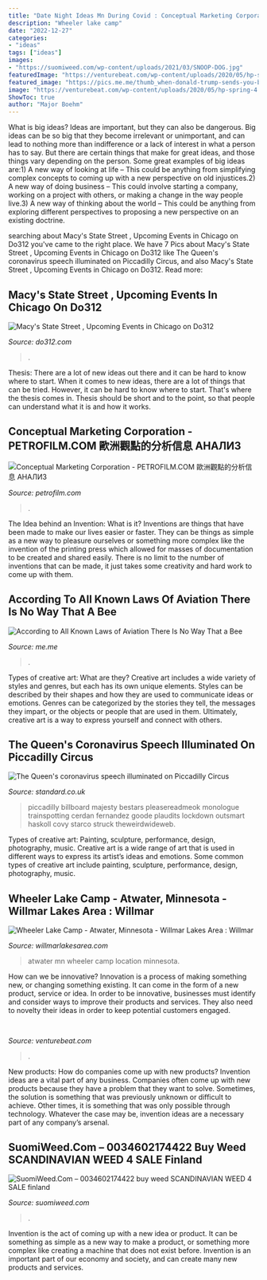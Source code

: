 ```yaml
---
title: "Date Night Ideas Mn During Covid : Conceptual Marketing Corporation"
description: "Wheeler lake camp"
date: "2022-12-27"
categories:
- "ideas"
tags: ["ideas"]
images:
- "https://suomiweed.com/wp-content/uploads/2021/03/SNOOP-DOG.jpg"
featuredImage: "https://venturebeat.com/wp-content/uploads/2020/05/hp-spring-4.jpg"
featured_image: "https://pics.me.me/thumb_when-donald-trump-sends-you-back-to-the-wrong-country-13046250.png"
image: "https://venturebeat.com/wp-content/uploads/2020/05/hp-spring-4.jpg"
ShowToc: true
author: "Major Boehm"
---
```



What is big ideas?
Ideas are important, but they can also be dangerous. Big ideas can be so big that they become irrelevant or unimportant, and can lead to nothing more than indifference or a lack of interest in what a person has to say. But there are certain things that make for great ideas, and those things vary depending on the person. Some great examples of big ideas are:1) A new way of looking at life – This could be anything from simplifying complex concepts to coming up with a new perspective on old injustices.2) A new way of doing business – This could involve starting a company, working on a project with others, or making a change in the way people live.3) A new way of thinking about the world – This could be anything from exploring different perspectives to proposing a new perspective on an existing doctrine.

	

		
searching about Macy&#039;s State Street , Upcoming Events in Chicago on Do312 you've came to the right place. We have 7 Pics about Macy&#039;s State Street , Upcoming Events in Chicago on Do312 like The Queen&#039;s coronavirus speech illuminated on Piccadilly Circus,  and also Macy&#039;s State Street , Upcoming Events in Chicago on Do312. Read more:
		
    
## Macy&#039;s State Street , Upcoming Events In Chicago On Do312

<img loading=lazy src="https://cloudinary-assets.dostuffmedia.com/res/dostuff-media/image/upload/venue-180851/1517505074.jpg" onerror="this.onerror=null;this.src='https://tse1.mm.bing.net/th?id=OIP.JQEaG8oYUy-OrMZXrQcWbAHaEN&amp;pid=15.1';" alt="Macy&#039;s State Street , Upcoming Events in Chicago on Do312">

_Source: do312.com_

>. 

	

Thesis: There are a lot of new ideas out there and it can be hard to know where to start.
When it comes to new ideas, there are a lot of things that can be tried. However, it can be hard to know where to start. That's where the thesis comes in. Thesis should be short and to the point, so that people can understand what it is and how it works.

    
## Conceptual Marketing Corporation - PETROFILM.COM ﻿歐洲觀點的分析信息 АНАЛИЗ

<img loading=lazy src="https://petrofilm.com/yahoo_site_admin/assets/images/_norway_vaernes_pp_2016_C.10483337_std.jpg" onerror="this.onerror=null;this.src='https://tse3.mm.bing.net/th?id=OIP.OS51lgc6zPEm39tixUDXDAHaD7&amp;pid=15.1';" alt="Conceptual Marketing Corporation - PETROFILM.COM ﻿歐洲觀點的分析信息 АНАЛИЗ">

_Source: petrofilm.com_

>. 

	

The Idea behind an Invention: What is it?
Inventions are things that have been made to make our lives easier or faster. They can be things as simple as a new way to pleasure ourselves or something more complex like the invention of the printing press which allowed for masses of documentation to be created and shared easily. There is no limit to the number of inventions that can be made, it just takes some creativity and hard work to come up with them.

    
## According To All Known Laws Of Aviation There Is No Way That A Bee

<img loading=lazy src="https://pics.me.me/thumb_when-donald-trump-sends-you-back-to-the-wrong-country-13046250.png" onerror="this.onerror=null;this.src='https://tse3.mm.bing.net/th?id=OIP.ZZFPj-DsaRUvBZf7umfWUAAAAA&amp;pid=15.1';" alt="According to All Known Laws of Aviation There Is No Way That a Bee">

_Source: me.me_

>. 

	

Types of creative art: What are they?
Creative art includes a wide variety of styles and genres, but each has its own unique elements. Styles can be described by their shapes and how they are used to communicate ideas or emotions. Genres can be categorized by the stories they tell, the messages they impart, or the objects or people that are used in them. Ultimately, creative art is a way to express yourself and connect with others.

    
## The Queen&#039;s Coronavirus Speech Illuminated On Piccadilly Circus

<img loading=lazy src="https://static.standard.co.uk/s3fs-public/thumbnails/image/2020/04/08/11/QueenPiccadillyCircus0804.jpg" onerror="this.onerror=null;this.src='https://tse3.mm.bing.net/th?id=OIP._ndXioQ5XvSEgN95Hg2AfAHaE8&amp;pid=15.1';" alt="The Queen&#039;s coronavirus speech illuminated on Piccadilly Circus">

_Source: standard.co.uk_

>piccadilly billboard majesty bestars pleasereadmeok monologue trainspotting cerdan fernandez goode plaudits lockdown outsmart haskoll covy starco struck theweirdwideweb. 

	

Types of creative art: Painting, sculpture, performance, design, photography, music.
Creative art is a wide range of art that is used in different ways to express its artist’s ideas and emotions. Some common types of creative art include painting, sculpture, performance, design, photography, music.

    
## Wheeler Lake Camp - Atwater, Minnesota - Willmar Lakes Area : Willmar

<img loading=lazy src="https://www.willmarlakesarea.com/wp-content/uploads/2015/08/550-x-550-Copy-21.png" onerror="this.onerror=null;this.src='https://tse3.mm.bing.net/th?id=OIP.SsUxRWSVqYT_4ogignikBAHaHa&amp;pid=15.1';" alt="Wheeler Lake Camp - Atwater, Minnesota - Willmar Lakes Area : Willmar">

_Source: willmarlakesarea.com_

>atwater mn wheeler camp location minnesota. 

	

How can we be innovative?
Innovation is a process of making something new, or changing something existing. It can come in the form of a new product, service or idea. In order to be innovative, businesses must identify and consider ways to improve their products and services. They also need to novelty their ideas in order to keep potential customers engaged.

    
## 

<img loading=lazy src="https://venturebeat.com/wp-content/uploads/2020/05/hp-spring-4.jpg" onerror="this.onerror=null;this.src='https://tse1.mm.bing.net/th?id=OIP.5Eh6tApXNensZpKqgv-7wQHaEl&amp;pid=15.1';" alt="">

_Source: venturebeat.com_

>. 

	

New products: How do companies come up with new products?
Invention ideas are a vital part of any business. Companies often come up with new products because they have a problem that they want to solve. Sometimes, the solution is something that was previously unknown or difficult to achieve. Other times, it is something that was only possible through technology. Whatever the case may be, invention ideas are a necessary part of any company’s arsenal.

    
## SuomiWeed.Com – 0034602174422 Buy Weed SCANDINAVIAN WEED 4 SALE Finland

<img loading=lazy src="https://suomiweed.com/wp-content/uploads/2021/03/SNOOP-DOG.jpg" onerror="this.onerror=null;this.src='https://tse3.mm.bing.net/th?id=OIP.axqghW3HHwqPZwvN_VwtbgHaEK&amp;pid=15.1';" alt="SuomiWeed.Com – 0034602174422 buy weed SCANDINAVIAN WEED 4 SALE finland">

_Source: suomiweed.com_

>. 

	

Invention is the act of coming up with a new idea or product. It can be something as simple as a new way to make a product, or something more complex like creating a machine that does not exist before. Invention is an important part of our economy and society, and can create many new products and services.

